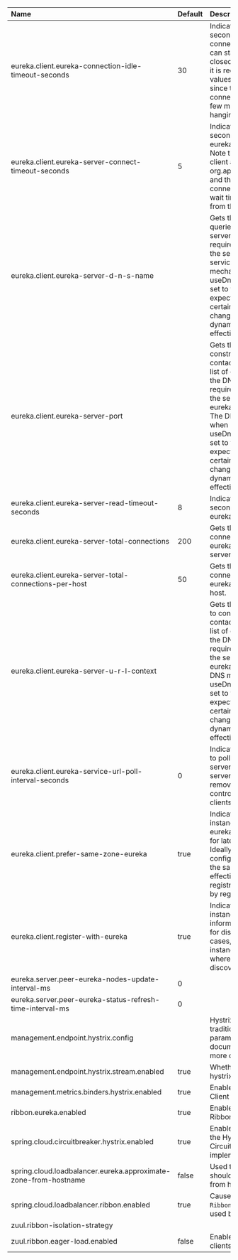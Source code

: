 | Name                                                         | Default | Description                                                  |
| :----------------------------------------------------------- | :------ | :----------------------------------------------------------- |
| eureka.client.eureka-connection-idle-timeout-seconds         | 30      | Indicates how much time (in seconds) that the HTTP connections to eureka server can stay idle before it can be closed. In the AWS environment, it is recommended that the values is 30 seconds or less, since the firewall cleans up the connection information after a few mins leaving the connection hanging in limbo. |
| eureka.client.eureka-server-connect-timeout-seconds          | 5       | Indicates how long to wait (in seconds) before a connection to eureka server needs to timeout. Note that the connections in the client are pooled by org.apache.http.client.HttpClient and this setting affects the actual connection creation and also the wait time to get the connection from the pool. |
| eureka.client.eureka-server-d-n-s-name                       |         | Gets the DNS name to be queried to get the list of eureka servers.This information is not required if the contract returns the service urls by implementing serviceUrls. The DNS mechanism is used when useDnsForFetchingServiceUrls is set to true and the eureka client expects the DNS to configured a certain way so that it can fetch changing eureka servers dynamically. The changes are effective at runtime. |
| eureka.client.eureka-server-port                             |         | Gets the port to be used to construct the service url to contact eureka server when the list of eureka servers come from the DNS.This information is not required if the contract returns the service urls eurekaServerServiceUrls(String). The DNS mechanism is used when useDnsForFetchingServiceUrls is set to true and the eureka client expects the DNS to configured a certain way so that it can fetch changing eureka servers dynamically. The changes are effective at runtime. |
| eureka.client.eureka-server-read-timeout-seconds             | 8       | Indicates how long to wait (in seconds) before a read from eureka server needs to timeout. |
| eureka.client.eureka-server-total-connections                | 200     | Gets the total number of connections that is allowed from eureka client to all eureka servers. |
| eureka.client.eureka-server-total-connections-per-host       | 50      | Gets the total number of connections that is allowed from eureka client to a eureka server host. |
| eureka.client.eureka-server-u-r-l-context                    |         | Gets the URL context to be used to construct the service url to contact eureka server when the list of eureka servers come from the DNS. This information is not required if the contract returns the service urls from eurekaServerServiceUrls. The DNS mechanism is used when useDnsForFetchingServiceUrls is set to true and the eureka client expects the DNS to configured a certain way so that it can fetch changing eureka servers dynamically. The changes are effective at runtime. |
| eureka.client.eureka-service-url-poll-interval-seconds       | 0       | Indicates how often(in seconds) to poll for changes to eureka server information. Eureka servers could be added or removed and this setting controls how soon the eureka clients should know about it. |
| eureka.client.prefer-same-zone-eureka                        | true    | Indicates whether or not this instance should try to use the eureka server in the same zone for latency and/or other reason. Ideally eureka clients are configured to talk to servers in the same zone The changes are effective at runtime at the next registry fetch cycle as specified by registryFetchIntervalSeconds |
| eureka.client.register-with-eureka                           | true    | Indicates whether or not this instance should register its information with eureka server for discovery by others. In some cases, you do not want your instances to be discovered whereas you just want do discover other instances. |
| eureka.server.peer-eureka-nodes-update-interval-ms           | 0       |                                                              |
| eureka.server.peer-eureka-status-refresh-time-interval-ms    | 0       |                                                              |
| management.endpoint.hystrix.config                           |         | Hystrix settings. These are traditionally set using servlet parameters. Refer to the documentation of Hystrix for more details. |
| management.endpoint.hystrix.stream.enabled                   | true    | Whether to enable the hystrix.stream endpoint.               |
| management.metrics.binders.hystrix.enabled                   | true    | Enables creation of OK Http Client factory beans.            |
| ribbon.eureka.enabled                                        | true    | Enables the use of Eureka with Ribbon.                       |
| spring.cloud.circuitbreaker.hystrix.enabled                  | true    | Enables auto-configuration of the Hystrix Spring Cloud CircuitBreaker API implementation. |
| spring.cloud.loadbalancer.eureka.approximate-zone-from-hostname | false   | Used to determine whether we should try to get the `zone` value from host name. |
| spring.cloud.loadbalancer.ribbon.enabled                     | true    | Causes `RibbonLoadBalancerClient` to be used by default.     |
| zuul.ribbon-isolation-strategy                               |         |                                                              |
| zuul.ribbon.eager-load.enabled                               | false   | Enables eager loading of Ribbon clients on startup.          |